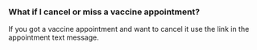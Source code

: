 ###  What if I cancel or miss a vaccine appointment?

If you got a vaccine appointment and want to cancel it use the link in the
appointment text message.
